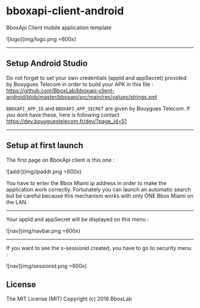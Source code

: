 # bboxapi-client-android

BboxApi Client mobile application template

![logo](img/logo.png =600x)

<hr/>

## Setup Android Studio

Do not forget to set your own credentials (appId and appSecret) provided by Bouygues Telecom in order to build your APK in this file :
https://github.com/BboxLab/bboxapi-client-android/blob/master/bboxapi/src/main/res/values/strings.xml

`BBOXAPI_APP_ID` and `BBOXAPI_APP_SECRET` are given by Bouygues Telecom. If you dont have these, here is following contact https://dev.bouyguestelecom.fr/dev/?page_id=51

<hr/>

## Setup at first launch

The first page on BboxApi client is this one : 

![addr](img/ipaddr.png =600x)

You have to enter the Bbox Miami ip address in order to make the application work correctly. Fortunately you can launch an automatic search but be careful because this mechanism works with only ONE Bbox Miami on the LAN.

<hr/>

Your appId and appSecret will be displayed on this menu :

![nav](img/navbar.png =600x)

<hr/>

If you want to see the x-sessionid created, you have to go to security menu :

![nav](img/sessionid.png =600x)

## License

The MIT License (MIT) Copyright (c) 2016 BboxLab


